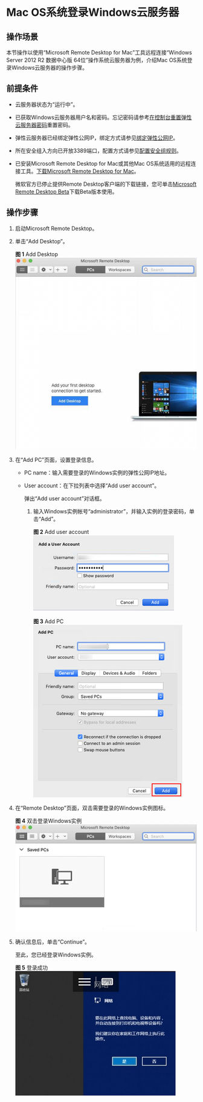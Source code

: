 # Mac OS系统登录Windows云服务器<a name="ZH-CN_TOPIC_0216905452"></a>

## 操作场景<a name="zh-cn_topic_0186715294_section119855715410"></a>

本节操作以使用“Microsoft Remote Desktop for Mac”工具远程连接“Windows Server 2012 R2 数据中心版 64位”操作系统云服务器为例，介绍Mac OS系统登录Windows云服务器的操作步骤。

## 前提条件<a name="zh-cn_topic_0186715294_section30111449112059"></a>

-   云服务器状态为“运行中”。
-   已获取Windows云服务器用户名和密码。忘记密码请参考[在控制台重置弹性云服务器密码](在控制台重置弹性云服务器密码.md)重置密码。
-   弹性云服务器已经绑定弹性公网IP，绑定方式请参见[绑定弹性公网IP](绑定弹性公网IP.md)。

-   所在安全组入方向已开放3389端口，配置方式请参见[配置安全组规则](配置安全组规则.md)。
-   已安装Microsoft Remote Desktop for Mac或其他Mac OS系统适用的远程连接工具。[下载Microsoft Remote Desktop for Mac](https://docs.microsoft.com/zh-cn/windows-server/remote/remote-desktop-services/clients/remote-desktop-mac)。

    微软官方已停止提供Remote Desktop客户端的下载链接，您可单击[Microsoft Remote Desktop Beta](https://install.appcenter.ms/orgs/rdmacios-k2vy/apps/microsoft-remote-desktop-for-mac/distribution_groups/all-users-of-microsoft-remote-desktop-for-mac)下载Beta版本使用。


## 操作步骤<a name="zh-cn_topic_0186715294_section116615151465"></a>

1.  启动Microsoft Remote Desktop。
2.  单击“Add Desktop”。

    **图 1**  Add Desktop<a name="fig276023113838"></a>  
    ![](figures/Add-Desktop.png "Add-Desktop")

3.  在“Add PC”页面，设置登录信息。
    -   PC name：输入需要登录的Windows实例的弹性公网IP地址。
    -   User account：在下拉列表中选择“Add user account”。

        弹出“Add user account”对话框。

        1.  输入Windows实例帐号“administrator”，并输入实例的登录密码，单击“Add”。

            **图 2**  Add user account<a name="fig332991311254"></a>  
            ![](figures/Add-user-account.png "Add-user-account")

            **图 3**  Add PC<a name="fig6992121711259"></a>  
            ![](figures/Add-PC.png "Add-PC")


4.  在“Remote Desktop”页面，双击需要登录的Windows实例图标。

    **图 4**  双击登录Windows实例<a name="fig43761521182519"></a>  
    ![](figures/双击登录Windows实例.png "双击登录Windows实例")

5.  确认信息后，单击“Continue”。

    至此，您已经登录Windows实例。

    **图 5**  登录成功<a name="fig2049392717253"></a>  
    ![](figures/登录成功.png "登录成功")


